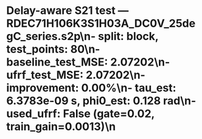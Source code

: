 # Delay-aware S21 test — RDEC71H106K3S1H03A_DC0V_25degC_series.s2p\n- split: block, test_points: 80\n- baseline_test_MSE: 2.07202\n- ufrf_test_MSE: 2.07202\n- improvement: 0.00%\n- tau_est: 6.3783e-09 s, phi0_est: 0.128 rad\n- used_ufrf: False (gate=0.02, train_gain=0.0013)\n